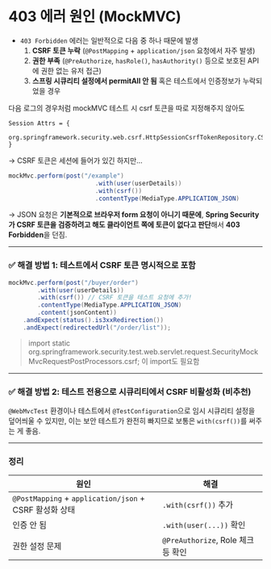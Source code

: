 # 403 에러 원인 (MockMVC)

- `403 Forbidden` 에러는 일반적으로 다음 중 하나 때문에 발생
    1. **CSRF 토큰 누락** (`@PostMapping` + `application/json` 요청에서 자주 발생)
    2. **권한 부족** (`@PreAuthorize`, `hasRole()`, `hasAuthority()` 등으로 보호된 API에 권한 없는 유저 접근)
    3. **스프링 시큐리티 설정에서 permitAll 안 됨** 혹은 테스트에서 인증정보가 누락되었을 경우

다음 로그의 경우처럼 mockMVC 테스트 시 csrf 토큰을 따로 지정해주지 않아도

```
Session Attrs = {
  org.springframework.security.web.csrf.HttpSessionCsrfTokenRepository.CSRF_TOKEN=...
}
```

&rarr; CSRF 토큰은 세션에 들어가 있긴 하지만...

```java
mockMvc.perform(post("/example")
                        .with(user(userDetails))
                        .with(csrf())
                        .contentType(MediaType.APPLICATION_JSON)
```

→ JSON 요청은 **기본적으로 브라우저 form 요청이 아니기 때문에**, **Spring Security가 CSRF 토큰을 검증하려고 해도 클라이언트 쪽에 토큰이 없다고 판단**해서 **403 Forbidden**을 던짐.

---

### ✅ 해결 방법 1: 테스트에서 CSRF 토큰 명시적으로 포함

```java
mockMvc.perform(post("/buyer/order")
        .with(user(userDetails))
        .with(csrf()) // CSRF 토큰을 테스트 요청에 추가!
        .contentType(MediaType.APPLICATION_JSON)
        .content(jsonContent))
    .andExpect(status().is3xxRedirection())
    .andExpect(redirectedUrl("/order/list"));

```

> import static org.springframework.security.test.web.servlet.request.SecurityMockMvcRequestPostProcessors.csrf; 이 import도 필요함
>

---

### ✅ 해결 방법 2: 테스트 전용으로 시큐리티에서 CSRF 비활성화 (비추천)

`@WebMvcTest` 환경이나 테스트에서 `@TestConfiguration`으로 임시 시큐리티 설정을 덮어씌울 수 있지만, 이는 보안 테스트가 완전히 빠지므로 보통은 `with(csrf())`를 써주는 게 좋음.

---

### 정리

| 원인 | 해결 |
| --- | --- |
| `@PostMapping` + `application/json` + CSRF 활성화 상태 | `.with(csrf())` 추가 |
| 인증 안 됨 | `.with(user(...))` 확인 |
| 권한 설정 문제 | `@PreAuthorize`, Role 체크 등 확인 |